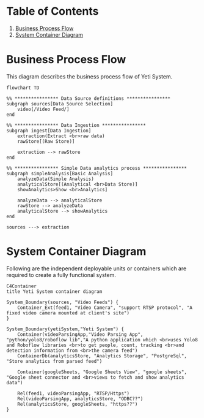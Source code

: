 # Table of Contents 
1. [Business Process Flow](#business-process-flow)
2. [System Container Diagram](#system-container-diagram)


# Business Process Flow <a name="business-process-flow"></a>
This diagram describes the business process flow of Yeti System.

```mermaid
flowchart TD

%% **************** Data Source definitions ****************
subgraph sources[Data Source Selection]
	video[/Video Feed/]
end 

%% **************** Data Ingestion ****************
subgraph ingest[Data Ingestion]
	extraction(Extract <br>raw data)
	rawStore[(Raw Store)]

	extraction --> rawStore
end

%% **************** Simple Data analytics process ****************
subgraph simpleAnalysis[Basic Analysis]
	analyzeData(Simple Analysis)
	analyticalStore[(Analytical <br>Data Store)]
	showAnalytics>Show <br>Analytics]

	analyzeData --> analyticalStore
	rawStore --> analyzeData
	analyticalStore --> showAnalytics
end

sources ---> extraction

``` 


# System Container Diagram <a name="system-container-diagram"></a>
Following are the independent deployable units or containers which are required to create a fully functional system.

```mermaid
C4Container
title Yeti System container diagram

System_Boundary(sources, "Video Feeds") {
	Container_Ext(feed1, "Video Camera", "support RTSP protocol", "A fixed video camera mounted at client's site")
}

System_Boundary(yetiSystem,"Yeti System") {
	Container(videoParsingApp,"Video Parsing App", "python/yolo8/roboflow lib","A python application which <br>uses Yolo8 and Roboflow libraries <br>to get people, count, tracking <br>and detection information from <br>the camera feed")
	ContainerDb(analyticsStore, "Analytics Storage", "PostgreSql", "Store analytics from parsed feed")

	Container(googleSheets, "Google Sheets View", "google sheets", "Google sheet connector and <br>views to fetch and show analytics data")

	Rel(feed1, videoParsingApp, "RTSP/Https")
	Rel(videoParsingApp, analyticsStore, "ODBC??")
	Rel(analyticsStore, googleSheets, "https??")
}

```

